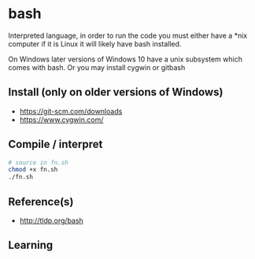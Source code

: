 # bash

Interpreted language, in order to run the code you must either have a *nix computer
if it is Linux it will likely have bash installed.

On Windows later versions of Windows 10 have a unix subsystem which comes with bash.
Or you may install cygwin or gitbash

## Install  (only on older versions of Windows)
* https://git-scm.com/downloads
* https://www.cygwin.com/

## Compile / interpret
```bash
# source in fn.sh
chmod +x fn.sh
./fn.sh
```
## Reference(s)
* http://tldp.org/bash  

## Learning
